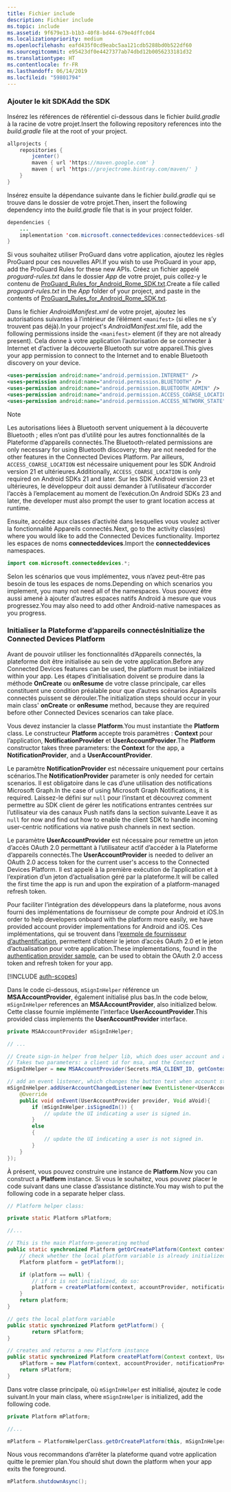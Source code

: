 ```yaml
---
title: Fichier include
description: Fichier include
ms.topic: include
ms.assetid: 9f679e13-b1b3-40f8-bd44-679e4dffc0d4
ms.localizationpriority: medium
ms.openlocfilehash: eafd435f0cd9eabc5aa121cdb5288bd0b522df60
ms.sourcegitcommit: e95423df0e4427377ab74dbd12b0056233181d32
ms.translationtype: HT
ms.contentlocale: fr-FR
ms.lasthandoff: 06/14/2019
ms.locfileid: "59801794"
---
```

### <a name="add-the-sdk"></a><span data-ttu-id="c0ecd-103">Ajouter le kit SDK</span><span class="sxs-lookup"><span data-stu-id="c0ecd-103">Add the SDK</span></span>

<span data-ttu-id="c0ecd-104">Insérez les références de référentiel ci-dessous dans le fichier *build.gradle* à la racine de votre projet.</span><span class="sxs-lookup"><span data-stu-id="c0ecd-104">Insert the following repository references into the *build.gradle* file at the root of your project.</span></span>

```java
allprojects {
    repositories {
        jcenter()
        maven { url 'https://maven.google.com' }
        maven { url 'https://projectrome.bintray.com/maven/' }
    }
}
```
<span data-ttu-id="c0ecd-105">Insérez ensuite la dépendance suivante dans le fichier _build.gradle_ qui se trouve dans le dossier de votre projet.</span><span class="sxs-lookup"><span data-stu-id="c0ecd-105">Then, insert the following dependency into the _build.gradle_ file that is in your project folder.</span></span>

```java
dependencies { 
    ...
    implementation 'com.microsoft.connecteddevices:connecteddevices-sdk:0.11.0'
}
```

<span data-ttu-id="c0ecd-106">Si vous souhaitez utiliser ProGuard dans votre application, ajoutez les règles ProGuard pour ces nouvelles API.</span><span class="sxs-lookup"><span data-stu-id="c0ecd-106">If you wish to use ProGuard in your app, add the ProGuard Rules for these new APIs.</span></span> <span data-ttu-id="c0ecd-107">Créez un fichier appelé *proguard-rules.txt* dans le dossier *App* de votre projet, puis collez-y le contenu de [ProGuard_Rules_for_Android_Rome_SDK.txt](https://github.com/Microsoft/project-rome/blob/master/Android/ProGuard_Rules_for_Android_Rome_SDK.txt).</span><span class="sxs-lookup"><span data-stu-id="c0ecd-107">Create a file called *proguard-rules.txt* in the *App* folder of your project, and paste in the contents of [ProGuard_Rules_for_Android_Rome_SDK.txt](https://github.com/Microsoft/project-rome/blob/master/Android/ProGuard_Rules_for_Android_Rome_SDK.txt).</span></span>

<span data-ttu-id="c0ecd-108">Dans le fichier *AndroidManifest.xml* de votre projet, ajoutez les autorisations suivantes à l’intérieur de l’élément `<manifest>` (si elles ne s’y trouvent pas déjà).</span><span class="sxs-lookup"><span data-stu-id="c0ecd-108">In your project's *AndroidManifest.xml* file, add the following permissions inside the `<manifest>` element (if they are not already present).</span></span> <span data-ttu-id="c0ecd-109">Cela donne à votre application l’autorisation de se connecter à Internet et d’activer la découverte Bluetooth sur votre appareil.</span><span class="sxs-lookup"><span data-stu-id="c0ecd-109">This gives your app permission to connect to the Internet and to enable Bluetooth discovery on your device.</span></span>

```xml
<uses-permission android:name="android.permission.INTERNET" />
<uses-permission android:name="android.permission.BLUETOOTH" />
<uses-permission android:name="android.permission.BLUETOOTH_ADMIN" />
<uses-permission android:name="android.permission.ACCESS_COARSE_LOCATION" />
<uses-permission android:name="android.permission.ACCESS_NETWORK_STATE" />
```

> [!NOTE]
> <span data-ttu-id="c0ecd-110">Les autorisations liées à Bluetooth servent uniquement à la découverte Bluetooth ; elles n’ont pas d’utilité pour les autres fonctionnalités de la Plateforme d’appareils connectés.</span><span class="sxs-lookup"><span data-stu-id="c0ecd-110">The Bluetooth-related permissions are only necessary for using Bluetooth discovery; they are not needed for the other features in the Connected Devices Platform.</span></span> <span data-ttu-id="c0ecd-111">Par ailleurs, `ACCESS_COARSE_LOCATION` est nécessaire uniquement pour les SDK Android version 21 et ultérieures.</span><span class="sxs-lookup"><span data-stu-id="c0ecd-111">Additionally, `ACCESS_COARSE_LOCATION` is only required on Android SDKs 21 and later.</span></span> <span data-ttu-id="c0ecd-112">Sur les SDK Android version 23 et ultérieures, le développeur doit aussi demander à l’utilisateur d’accorder l’accès à l’emplacement au moment de l’exécution.</span><span class="sxs-lookup"><span data-stu-id="c0ecd-112">On Android SDKs 23 and later, the developer must also prompt the user to grant location access at runtime.</span></span>

<span data-ttu-id="c0ecd-113">Ensuite, accédez aux classes d’activité dans lesquelles vous voulez activer la fonctionnalité Appareils connectés.</span><span class="sxs-lookup"><span data-stu-id="c0ecd-113">Next, go to the activity class(es) where you would like to add the Connected Devices functionality.</span></span> <span data-ttu-id="c0ecd-114">Importez les espaces de noms **connecteddevices**.</span><span class="sxs-lookup"><span data-stu-id="c0ecd-114">Import the **connecteddevices** namespaces.</span></span>

```java
import com.microsoft.connecteddevices.*;
```

<span data-ttu-id="c0ecd-115">Selon les scénarios que vous implémentez, vous n’avez peut-être pas besoin de tous les espaces de noms.</span><span class="sxs-lookup"><span data-stu-id="c0ecd-115">Depending on which scenarios you implement, you many not need all of the namespaces.</span></span> <span data-ttu-id="c0ecd-116">Vous pouvez être aussi amené à ajouter d’autres espaces natifs Android à mesure que vous progressez.</span><span class="sxs-lookup"><span data-stu-id="c0ecd-116">You may also need to add other Android-native namespaces as you progress.</span></span>

### <a name="initialize-the-connected-devices-platform"></a><span data-ttu-id="c0ecd-117">Initialiser la Plateforme d’appareils connectés</span><span class="sxs-lookup"><span data-stu-id="c0ecd-117">Initialize the Connected Devices Platform</span></span>

<span data-ttu-id="c0ecd-118">Avant de pouvoir utiliser les fonctionnalités d’Appareils connectés, la plateforme doit être initialisée au sein de votre application.</span><span class="sxs-lookup"><span data-stu-id="c0ecd-118">Before any Connected Devices features can be used, the platform must be initialized within your app.</span></span> <span data-ttu-id="c0ecd-119">Les étapes d’initialisation doivent se produire dans la méthode **OnCreate** ou **onResume** de votre classe principale, car elles constituent une condition préalable pour que d’autres scénarios Appareils connectés puissent se dérouler.</span><span class="sxs-lookup"><span data-stu-id="c0ecd-119">The initialization steps should occur in your main class' **onCreate** or **onResume** method, because they are required before other Connected Devices scenarios can take place.</span></span> 

<span data-ttu-id="c0ecd-120">Vous devez instancier la classe **Platform**.</span><span class="sxs-lookup"><span data-stu-id="c0ecd-120">You must instantiate the **Platform** class.</span></span> <span data-ttu-id="c0ecd-121">Le constructeur **Platform** accepte trois paramètres : **Context** pour l’application, **NotificationProvider** et **UserAccountProvider**.</span><span class="sxs-lookup"><span data-stu-id="c0ecd-121">The **Platform** constructor takes three parameters: the **Context** for the app, a **NotificationProvider**, and a **UserAccountProvider**.</span></span>

<span data-ttu-id="c0ecd-122">Le paramètre **NotificationProvider** est nécessaire uniquement pour certains scénarios.</span><span class="sxs-lookup"><span data-stu-id="c0ecd-122">The **NotificationProvider** parameter is only needed for certain scenarios.</span></span> <span data-ttu-id="c0ecd-123">Il est obligatoire dans le cas d’une utilisation des notifications Microsoft Graph.</span><span class="sxs-lookup"><span data-stu-id="c0ecd-123">In the case of using Microsoft Graph Notifications, it is required.</span></span> <span data-ttu-id="c0ecd-124">Laissez-le défini sur `null` pour l’instant et découvrez comment permettre au SDK client de gérer les notifications entrantes centrées sur l’utilisateur via des canaux Push natifs dans la section suivante.</span><span class="sxs-lookup"><span data-stu-id="c0ecd-124">Leave it as `null` for now and find out how to enable the client SDK to handle incoming user-centric notifications via native push channels in next section.</span></span>

<span data-ttu-id="c0ecd-125">Le paramètre **UserAccountProvider** est nécessaire pour remettre un jeton d’accès OAuth 2.0 permettant à l’utilisateur actif d’accéder à la Plateforme d’appareils connectés.</span><span class="sxs-lookup"><span data-stu-id="c0ecd-125">The **UserAccountProvider** is needed to deliver an OAuth 2.0 access token for the current user's access to the Connected Devices Platform.</span></span> <span data-ttu-id="c0ecd-126">Il est appelé à la première exécution de l’application et à l’expiration d’un jeton d’actualisation géré par la plateforme.</span><span class="sxs-lookup"><span data-stu-id="c0ecd-126">It will be called the first time the app is run and upon the expiration of a platform-managed refresh token.</span></span> 

<span data-ttu-id="c0ecd-127">Pour faciliter l’intégration des développeurs dans la plateforme, nous avons fourni des implémentations de fournisseur de compte pour Android et iOS.</span><span class="sxs-lookup"><span data-stu-id="c0ecd-127">In order to help developers onboard with the platform more easily, we have provided account provider implementations for Android and iOS.</span></span> <span data-ttu-id="c0ecd-128">Ces implémentations, qui se trouvent dans l’[exemple de fournisseur d’authentification](https://github.com/Microsoft/project-rome/tree/master/Android/samples/account-provider-sample), permettent d’obtenir le jeton d’accès OAuth 2.0 et le jeton d’actualisation pour votre application.</span><span class="sxs-lookup"><span data-stu-id="c0ecd-128">These implementations, found in the [authentication provider sample](https://github.com/Microsoft/project-rome/tree/master/Android/samples/account-provider-sample), can be used to obtain the OAuth 2.0 access token and refresh token for your app.</span></span>

[!INCLUDE [auth-scopes](../auth-scopes.md)]

<span data-ttu-id="c0ecd-129">Dans le code ci-dessous, `mSignInHelper` référence un **MSAAccountProvider**, également initialisé plus bas.</span><span class="sxs-lookup"><span data-stu-id="c0ecd-129">In the code below, `mSignInHelper` references an **MSAAccountProvider**, also initialized below.</span></span> <span data-ttu-id="c0ecd-130">Cette classe fournie implémente l’interface **UserAccountProvider**.</span><span class="sxs-lookup"><span data-stu-id="c0ecd-130">This provided class implements the **UserAccountProvider** interface.</span></span>

```java
private MSAAccountProvider mSignInHelper;

// ...

// Create sign-in helper from helper lib, which does user account and access token management for us
// Takes two parameters: a client id for msa, and the Context
mSignInHelper = new MSAAccountProvider(Secrets.MSA_CLIENT_ID, getContext());

// add an event listener, which changes the button text when account state changes
mSignInHelper.addUserAccountChangedListener(new EventListener<UserAccountProvider, Void>() {
    @Override
    public void onEvent(UserAccountProvider provider, Void aVoid){
        if (mSignInHelper.isSignedIn()) {
            // update the UI indicating a user is signed in.
        }
        else
        {
            // update the UI indicating a user is not signed in.
        }
    }
});
```

<span data-ttu-id="c0ecd-131">À présent, vous pouvez construire une instance de **Platform**.</span><span class="sxs-lookup"><span data-stu-id="c0ecd-131">Now you can construct a **Platform** instance.</span></span> <span data-ttu-id="c0ecd-132">Si vous le souhaitez, vous pouvez placer le code suivant dans une classe d’assistance distincte.</span><span class="sxs-lookup"><span data-stu-id="c0ecd-132">You may wish to put the following code in a separate helper class.</span></span> 

```java
// Platform helper class:

private static Platform sPlatform;

//...

// This is the main Platform-generating method
public static synchronized Platform getOrCreatePlatform(Context context, UserAccountProvider accountProvider, NotificationProvider notificationProvider) {
    // check whether the local platform variable is already initialized.
    Platform platform = getPlatform();

    if (platform == null) {
        // if it is not initialized, do so:
        platform = createPlatform(context, accountProvider, notificationProvider);
    }
    return platform;
}

// gets the local platform variable
public static synchronized Platform getPlatform() {
        return sPlatform;
}

// creates and returns a new Platform instance
public static synchronized Platform createPlatform(Context context, UserAccountProvider accountProvider, NotificationProvider notificationProvider) {
    sPlatform = new Platform(context, accountProvider, notificationProvider);
    return sPlatform;
}
```
<span data-ttu-id="c0ecd-133">Dans votre classe principale, où `mSignInHelper` est initialisé, ajoutez le code suivant.</span><span class="sxs-lookup"><span data-stu-id="c0ecd-133">In your main class, where `mSignInHelper` is initialized, add the following code.</span></span>

```java
private Platform mPlatform;

//...

mPlatform = PlatformHelperClass.getOrCreatePlatform(this, mSignInHelper, null);
```

<span data-ttu-id="c0ecd-134">Nous vous recommandons d’arrêter la plateforme quand votre application quitte le premier plan.</span><span class="sxs-lookup"><span data-stu-id="c0ecd-134">You should shut down the platform when your app exits the foreground.</span></span>

```Java
mPlatform.shutdownAsync();
```
